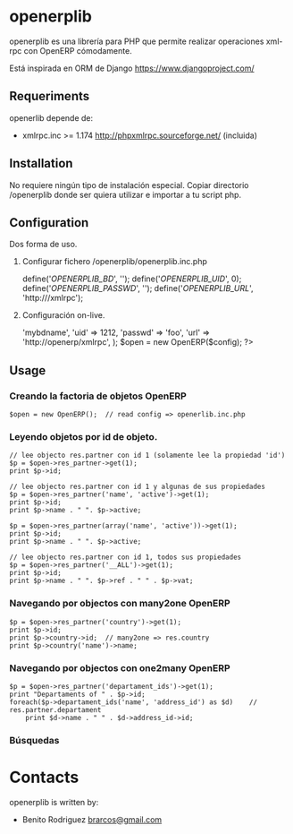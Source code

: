 # openerplib

openerplib es una librería para PHP que permite realizar operaciones xml-rpc con OpenERP 
cómodamente.

Está inspirada en ORM de Django https://www.djangoproject.com/

## Requeriments

openerlib depende de:

* xmlrpc.inc >= 1.174 http://phpxmlrpc.sourceforge.net/ (incluida)

## Installation

No requiere ningún tipo de instalación especial. Copiar directorio /openerplib 
donde ser quiera utilizar e importar a tu script php.

## Configuration

Dos forma de uso.

1. Configurar fichero /openerplib/openerplib.inc.php

	define('_OPENERPLIB_BD_', '');
	define('_OPENERPLIB_UID_', 0);
	define('_OPENERPLIB_PASSWD_', '');
	define('_OPENERPLIB_URL_', 'http://<URL>/xmlrpc');

2. Configuración on-live.

	<?php
		$config = array(
		    'bd'        => 'mybdname',
		    'uid'       => 1212,
		    'passwd'    => 'foo',
		    'url'       => 'http://openerp/xmlrpc',
	    );
		
		$open = new OpenERP($config);
	?>

## Usage

### Creando la factoria de objetos OpenERP

	$open = new OpenERP();	// read config => openerlib.inc.php

### Leyendo objetos por id de objeto.

	// lee objecto res.partner con id 1 (solamente lee la propiedad 'id')
	$p = $open->res_partner->get(1);
	print $p->id;
	
	// lee objecto res.partner con id 1 y algunas de sus propiedades
	$p = $open->res_partner('name', 'active')->get(1);
	print $p->id;
	print $p->name . " ". $p->active;
	
	$p = $open->res_partner(array('name', 'active'))->get(1);
	print $p->id;
	print $p->name . " ". $p->active;
	
	// lee objecto res.partner con id 1, todos sus propiedades
	$p = $open->res_partner('__ALL')->get(1);
	print $p->id;
    print $p->name . " ". $p->ref . " " . $p->vat;
    
### Navegando por objectos con many2one OpenERP
	
	$p = $open->res_partner('country')->get(1);
	print $p->id;
	print $p->country->id;	// many2one => res.country
	print $p->country('name')->name;
	
### Navegando por objectos con one2many OpenERP

	$p = $open->res_partner('departament_ids')->get(1);
	print "Departaments of " . $p->id; 
	foreach($p->departament_ids('name', 'address_id') as $d)	// res.partner.departament
		print $d->name . " " . $d->address_id->id;
	
### Búsquedas


Contacts
========

openerplib is written by:

* Benito Rodriguez brarcos@gmail.com